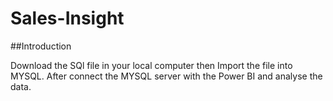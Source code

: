 # Sales-Insight

##Introduction

Download the SQl file in your local computer then Import the file into MYSQL. After connect the MYSQL server with the Power BI and analyse the data.
